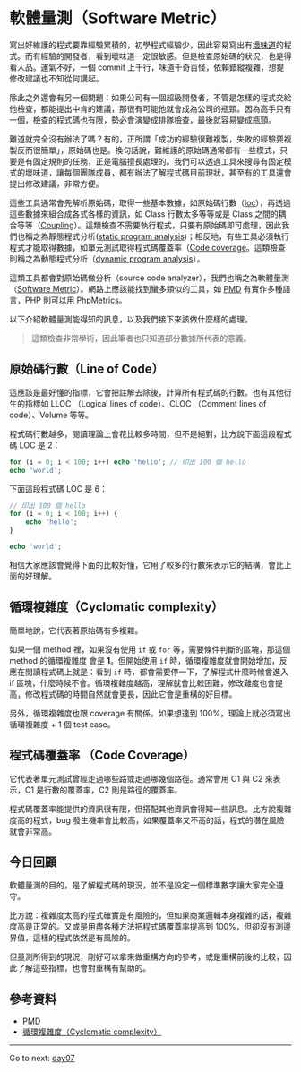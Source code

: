 # 軟體量測（Software Metric）

寫出好維護的程式要靠經驗累積的，初學程式經驗少，因此容易寫出有[壞味道][Day 4]的程式。而有經驗的開發者，看到壞味道一定很敏感。但是檢查原始碼的狀況，也是得看人品。運氣不好，一個 commit 上千行，味道千奇百怪，依賴錯縱複雜，想提修改建議也不知從何講起。

除此之外還會有另一個問題：如果公司有一個超級開發者，不管是怎樣的程式交給他檢查，都能提出中肯的建議，那很有可能他就會成為公司的瓶頸。因為高手只有一個，檢查的程式碼也有限，勢必會演變成排隊檢查，最後就容易變成瓶頸。

難道就完全沒有辦法了嗎？有的，正所謂「成功的經驗很難複製，失敗的經驗要複製反而很簡單」，原始碼也是。換句話說，難維護的原始碼通常都有一些模式，只要是有固定規則的任務，正是電腦擅長處理的。我們可以透過工具來搜尋有固定模式的壞味道，讓每個團隊成員，都有辦法了解程式碼目前現狀，甚至有的工具還會提出修改建議，非常方便。

這些工具通常會先解析原始碼，取得一些基本數據，如原始碼行數（[loc][]），再透過這些數據來組合成各式各樣的資訊，如 Class 行數太多等等或是 Class 之間的耦合等等（[Coupling][]）。這類檢查不需要執行程式，只要有原始碼即可處理，因此我們也稱之為靜態程式分析([static program analysis][])；相反地，有些工具必須執行程式才能取得數據，如單元測試取得程式碼覆蓋率（[Code coverage][]。這類檢查則稱之為動態程式分析（[dynamic program analysis][]）。

這類工具都會對原始碼做分析（source code analyzer），我們也稱之為軟體量測（[Software Metric][]）。網路上應該能找到蠻多類似的工具，如 [PMD][] 有實作多種語言，PHP 則可以用 [PhpMetrics][]。

以下介紹軟體量測能得知的訊息，以及我們接下來該做什麼樣的處理。

> 這類檢查非常學術，因此筆者也只知道部分數據所代表的意義。

## 原始碼行數（Line of Code）

這應該是最好懂的指標，它會把註解去除後，計算所有程式碼的行數。也有其他衍生的指標如 LLOC （Logical lines of code）、CLOC （Comment lines of code）、Volume 等等。

程式碼行數越多，閱讀理論上會花比較多時間，但不是絕對，比方說下面這段程式碼 LOC 是 2：

```php
for (i = 0; i < 100; i++) echo 'hello'; // 印出 100 個 hello
echo 'world';
```

下面這段程式碼 LOC 是 6：

```php
// 印出 100 個 hello
for (i = 0; i < 100; i++) {
    echo 'hello';
}

echo 'world';
```

相信大家應該會覺得下面的比較好懂，它用了較多的行數來表示它的結構，會比上面的好理解。

## 循環複雜度（Cyclomatic complexity）

簡單地說，它代表著原始碼有多複雜。

如果一個 method 裡，如果沒有使用 `if` 或 `for` 等，需要條件判斷的區塊，那這個 method 的循環複雜度 會是 **1**。但開始使用 `if` 時，循環複雜度就會開始增加，反應在閱讀程式碼上就是：看到 `if` 時，都會需要停一下，了解程式什麼時候會進入 if 區塊，什麼時候不會。循環複雜度越高，理解就會比較困難，修改難度也會提高，修改程式碼的時間自然就會更長，因此它會是重構的好目標。

另外，循環複雜度也跟 coverage 有關係。如果想達到 100%，理論上就必須寫出循環複雜度 + 1 個 test case。

## 程式碼覆蓋率 （Code Coverage）

它代表著單元測試曾經走過哪些路或走過哪幾個路徑。通常會用 C1 與 C2 來表示，C1 是行數的覆蓋率，C2 則是路徑的覆蓋率。

程式碼覆蓋率能提供的資訊很有限，但搭配其他資訊會得知一些訊息。比方說複雜度高的程式，bug 發生機率會比較高，如果覆蓋率又不高的話，程式的潛在風險就會非常高。

## 今日回顧

軟體量測的目的，是了解程式碼的現況，並不是設定一個標準數字讓大家完全遵守。

比方說：複雜度太高的程式確實是有風險的，但如果商業邏輯本身複雜的話，複雜度高是正常的。又或是用盡各種方法把程式碼覆蓋率提高到 100%，但卻沒有測邊界值，這樣的程式依然是有風險的。

但量測所得到的現況，剛好可以拿來做重構方向的參考，或是重構前後的比較，因此了解這些指標，也會對重構有幫助的。

## 參考資料

* [PMD][]
* [循環複雜度（Cyclomatic complexity）][]

[循環複雜度（Cyclomatic complexity）]: https://en.wikipedia.org/wiki/Cyclomatic_complexity
[static program analysis]: https://en.wikipedia.org/wiki/Static_program_analysis
[dynamic program analysis]: https://en.wikipedia.org/wiki/Dynamic_program_analysis
[PMD]: https://pmd.github.io/
[PhpMetrics]: http://www.phpmetrics.org/
[Software Metric]: https://en.wikipedia.org/wiki/Software_metric
[Coupling]: https://en.wikipedia.org/wiki/Coupling_(computer_programming)
[Code coverage]: https://en.wikipedia.org/wiki/Code_coverage
[loc]: https://en.wikipedia.org/wiki/Source_lines_of_code

* * *
Go to next:
[day07](./day07.md)

[Day 4]: day04.md
